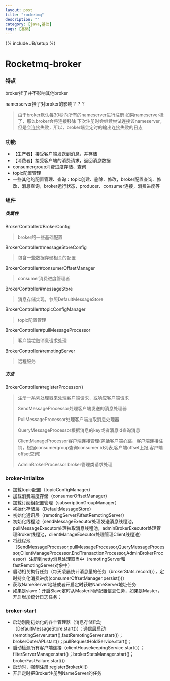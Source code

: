 ```yaml
---
layout: post
title: "rocketmq"
description: ""
category: [java,基础]
tags: [基础]
---
```

{% include JB/setup %}

# Rocketmq-broker

### 特点

broker挂了并不影响其他broker

namerserver挂了对broker的影响？？？

> 由于broker默认每30秒向所有的nameserver进行注册
> 如果nameserver挂了，那么broker会将连接移除
> 下次注册时会继续尝试连接该nameserver，但是会连接失败，所以，broker端会定时的输出连接失败的日志

### 功能

* 【生产者】接受客户端发送到消息，并存储
* 【消费者】接受客户端的消费请求，返回消息数据
* consumergroup消费进度存储、查询
* topic配置管理
* 一些其他的配置管理、查询：topic创建、删除、修改，broker配置查询、修改，消息查询，broker运行状态，producer、consumer连接，消费进度等

### 组件

##### 类属性

BrokerController#BrokerConfig

> broker的一些基础配置 

BrokerController#messageStoreConfig

> 包含一些数据存储相关的配置

BrokerController#consumerOffsetManager

> consumer消费进度管理者

BrokerController#messageStore

> 消息存储实现，参照DefaultMessageStore

BrokerController#topicConfigManager

> topic配置管理

BrokerController#pullMessageProcessor

> 客户端拉取消息请求处理

BrokerController#remotingServer

> 远程服务

##### 方法

BrokerController#registerProcessor()

>  注册一系列处理器来处理客户端请求，或响应客户端请求
>
> SendMessageProcessor处理客户端发送的消息处理器
>
> PullMessageProcessor处理客户端拉取消息处理器
>
> QueryMessageProcessor根据消息的key或者消息id查询消息
>
> ClientManageProcessor客户端连接管理(包括客户端心跳，客户端连接注销，根据consumergroup查询consumer id列表,客户端offset上报,客户端offset查询) 
>
> AdminBrokerProcessor broker管理类请求处理



### broker-intialize

- 加载topic配置（topicConfigManager）
- 加载消费进度存储（consumerOffsetManager）
- 加载订阅组配置管理（subscriptionGroupManager）
- 初始化存储层（DefaultMessageStore）
- 初始化通讯层（remotingServer和fastRemotingServer）
- 初始化线程池（sendMessageExecutor处理发送消息线程池，pullMessageExecutor处理拉取消息线程池，adminBrokerExecutor处理管理Broker线程池，clientManageExecutor处理管理Client线程池）
- 将线程池（SendMessageProcessor,pullMessageProcessor,QueryMessageProcessor,ClientManageProcessor,EndTransactionProcessor,AdminBrokerProcessor）注册到netty消息处理器当中（remotingServer和fastRemotingServer对象中）
- 启动相关执行任务（每天凌晨统计消息量的任务（brokerStats.record()），定时持久化消费进度(consumerOffsetManager.persist())）
- 获取NameServer地址或者开启定时获取NameServer地址任务
- 如果是slave：开启Slave定时从Master同步配置信息任务，如果是Master，开启增加统计日志任务；

### broker-start

- 启动刚刚初始化的各个管理器（消息存储启动（DefaultMessageStore.start()）；通信层启动(remotingServer.start(),fastRemotingServer.start())；brokerOuterAPI.start()；pullRequestHoldService.start()；
- 启动检测所有客户端连接（clientHousekeepingService.start()）；filterServerManager.start()；brokerStatsManager.start()；brokerFastFailure.start()）
- 启动时，强制注册:registerBrokerAll()
- 开启定时把Broker注册到NameServer的任务

